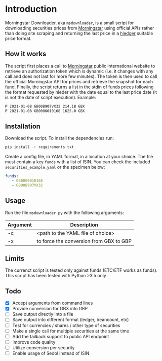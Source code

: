 # Introduction

Morningstar Downloader, aka `msdownloader`, is a small script for downloading securities prices from [Morningstar](https://www.morningstar.com) using official APIs rather than doing site scraping and returning the last price in a [hledger](https://hledger.org) suitable price format.

## How it works

The script first places a call to [Morningstar](https://www.morningstar.co.uk) public international website to retrieve an authorization token which is dynamic (i.e. it changes with any call and does not last for more few minutes). The token is then used to call the official Morningstar API for prices and retrieve the snapshot for each fund.
Finally, the script returns a list in the stdin of funds prices following the format requested by hleder with the date equal to the last price date (it is not the date of script execution). Example:

```bash
P 2021-01-08 GB00B907VX32 214.18 GBX
P 2021-01-08 GB0006010168 1625.0 GBX
```
## Installation 

Download the script. To install the dependencies run:

```bash
pip install -r requirements.txt
```

Create a config file, in YAML format, in a location at your choice. The file must contain a key `funds` with a list of ISIN. You can check the included `securities_example.yaml` or the specimen below: 

```yaml
funds:
   - GB0006010168
   - GB00B907VX32
```
## Usage

Run the file `msdownloader.py` with the following arguments:

|Argument|Description|
|---|---|
|-c|\<path to the YAML file of choice>|
|-x|to force the conversion from GBX to GBP|

## Limits

The currenct script is tested only against funds (ETC/ETF works as funds).
This script has been tested with Python >3.5 only

## Todo

- [X] Accept arguments from command lines
- [X] Provide conversion for GBX into GBP
- [ ] Save output directly into a file
- [ ] Save output into different format (ledger, beancount, etc)
- [ ] Test for currencies / shares / other type of securities
- [ ] Make a single call for multiple securities at the same time
- [ ] Add the failback support to public API endpoint
- [ ] Improve code quality
- [ ] Utilize conversion per security
- [ ] Enable usage of Sedol instead of ISIN
